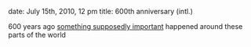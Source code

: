 date: July 15th, 2010, 12 pm
title: 600th anniversary (intl.)

600 years ago [something supposedly important](http://en.wikipedia.org/wiki/Battle_of_Grunwald)
happened around these parts of the world
